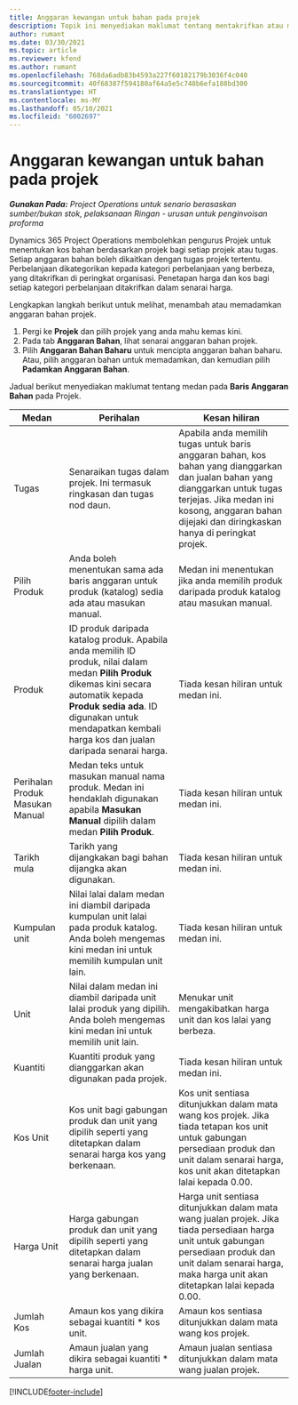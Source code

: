 ```yaml
---
title: Anggaran kewangan untuk bahan pada projek
description: Topik ini menyediakan maklumat tentang mentakrifkan atau menganggarkan bahan berdasarkan projek.
author: rumant
ms.date: 03/30/2021
ms.topic: article
ms.reviewer: kfend
ms.author: rumant
ms.openlocfilehash: 768da6adb83b4593a227f60182179b3036f4c040
ms.sourcegitcommit: 40f68387f594180af64a5e5c748b6efa188bd300
ms.translationtype: HT
ms.contentlocale: ms-MY
ms.lasthandoff: 05/10/2021
ms.locfileid: "6002697"
---
```

# <a name="financial-estimates-for-materials-on-projects"></a>Anggaran kewangan untuk bahan pada projek

_**Gunakan Pada:** Project Operations untuk senario berasaskan sumber/bukan stok, pelaksanaan Ringan - urusan untuk penginvoisan proforma_

Dynamics 365 Project Operations membolehkan pengurus Projek untuk menentukan kos bahan berdasarkan projek bagi setiap projek atau tugas. Setiap anggaran bahan boleh dikaitkan dengan tugas projek tertentu. Perbelanjaan dikategorikan kepada kategori perbelanjaan yang berbeza, yang ditakrifkan di peringkat organisasi. Penetapan harga dan kos bagi setiap kategori perbelanjaan ditakrifkan dalam senarai harga. 

Lengkapkan langkah berikut untuk melihat, menambah atau memadamkan anggaran bahan projek.

1. Pergi ke **Projek** dan pilih projek yang anda mahu kemas kini.
2. Pada tab **Anggaran Bahan**, lihat senarai anggaran bahan projek.
3. Pilih **Anggaran Bahan Baharu** untuk mencipta anggaran bahan baharu. Atau, pilih anggaran bahan untuk memadamkan, dan kemudian pilih **Padamkan Anggaran Bahan**.

Jadual berikut menyediakan maklumat tentang medan pada **Baris Anggaran Bahan** pada Projek. 

| **Medan** | **Perihalan** | **Kesan hiliran** |
| --- | --- | --- |
| Tugas | Senaraikan tugas dalam projek. Ini termasuk ringkasan dan tugas nod daun. | Apabila anda memilih tugas untuk baris anggaran bahan, kos bahan yang dianggarkan dan jualan bahan yang dianggarkan untuk tugas terjejas. Jika medan ini kosong, anggaran bahan dijejaki dan diringkaskan hanya di peringkat projek. |
| Pilih Produk |  Anda boleh menentukan sama ada baris anggaran untuk produk (katalog) sedia ada atau masukan manual. | Medan ini menentukan jika anda memilih produk daripada produk katalog atau masukan manual. |
| Produk | ID produk daripada katalog produk. Apabila anda memilih ID produk, nilai dalam medan **Pilih Produk** dikemas kini secara automatik kepada **Produk sedia ada**. ID digunakan untuk mendapatkan kembali harga kos dan jualan daripada senarai harga. | Tiada kesan hiliran untuk medan ini. |
| Perihalan Produk Masukan Manual | Medan teks untuk masukan manual nama produk. Medan ini hendaklah digunakan apabila **Masukan Manual** dipilih dalam medan **Pilih Produk**.| Tiada kesan hiliran untuk medan ini. |
| Tarikh mula | Tarikh yang dijangkakan bagi bahan dijangka akan digunakan. | Tiada kesan hiliran untuk medan ini. |
| Kumpulan unit | Nilai lalai dalam medan ini diambil daripada kumpulan unit lalai pada produk katalog. Anda boleh mengemas kini medan ini untuk memilih kumpulan unit lain. | Tiada kesan hiliran untuk medan ini. |
| Unit | Nilai dalam medan ini diambil daripada unit lalai produk yang dipilih. Anda boleh mengemas kini medan ini untuk memilih unit lain. | Menukar unit mengakibatkan harga unit dan kos lalai yang berbeza. |
| Kuantiti | Kuantiti produk yang dianggarkan akan digunakan pada projek. | Tiada kesan hiliran untuk medan ini. |
| Kos Unit | Kos unit bagi gabungan produk dan unit yang dipilih seperti yang ditetapkan dalam senarai harga kos yang berkenaan. | Kos unit sentiasa ditunjukkan dalam mata wang kos projek. Jika tiada tetapan kos unit untuk gabungan persediaan produk dan unit dalam senarai harga, kos unit akan ditetapkan lalai kepada 0.00. |
| Harga Unit | Harga gabungan produk dan unit yang dipilih seperti yang ditetapkan dalam senarai harga jualan yang berkenaan. | Harga unit sentiasa ditunjukkan dalam mata wang jualan projek. Jika tiada persediaan harga unit untuk gabungan persediaan produk dan unit dalam senarai harga, maka harga unit akan ditetapkan lalai kepada 0.00.|
| Jumlah Kos | Amaun kos yang dikira sebagai kuantiti \* kos unit.| Amaun kos sentiasa ditunjukkan dalam mata wang kos projek. |
| Jumlah Jualan | Amaun jualan yang dikira sebagai kuantiti \* harga unit. | Amaun jualan sentiasa ditunjukkan dalam mata wang jualan projek. |


[!INCLUDE[footer-include](../includes/footer-banner.md)]
